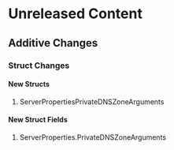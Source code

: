 # Unreleased Content

## Additive Changes

### Struct Changes

#### New Structs

1. ServerPropertiesPrivateDNSZoneArguments

#### New Struct Fields

1. ServerProperties.PrivateDNSZoneArguments

